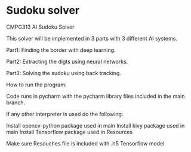 # Sudoku solver
 CMPG313 AI Sudoku Solver
 
 This solver will be implemented in 3 parts with 3 different AI systems.
	
 Part1: Finding the border with deep learning.
	
 Part2: Extracting the digts using neural networks.
	
 Part3: Solving the sudoku using back tracking.

How to run the program:

Code runs in pycharm with the pycharm library files included in the main branch.

If any other interpreter is used do the following:

Install opencv-python package used in main
Install kivy package used in main
Install Tensorflow package used in Resources

Make sure Resouches file is included with .h5 Tensorflow model
